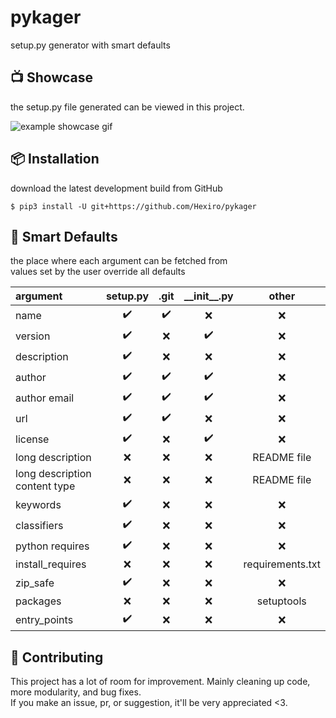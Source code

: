 # pykager

setup.py generator with smart defaults

## 📺 Showcase

the setup.py file generated can be viewed in this project.

![example showcase gif](https://i.imgur.com/NFxWAMK.gif)

## 📦 Installation

download the latest development build from GitHub

```shell
$ pip3 install -U git+https://github.com/Hexiro/pykager
```

## 🧠 Smart Defaults

the place where each argument can be fetched from <br/>
values set by the user override all defaults

| argument | setup.py | .git | \_\_init\_\_.py | other |
| :----|:----:|:----:|:----:|:----:|
| name                          |✔️|✔️|❌|❌|
| version                       |✔️|❌|✔️|❌|
| description                   |✔️|❌|❌|❌|
| author                        |✔️|✔️|✔️|❌|
| author email                  |✔️|✔️|✔️|❌|
| url                           |✔️|✔️|❌|❌|
| license                       |✔️|❌|✔️|❌|
| long description              |❌|❌|❌|README file|
| long description content type |❌|❌|❌|README file|
| keywords                      |✔️|❌|❌|❌|
| classifiers                   |✔️|❌|❌|❌|
| python requires               |✔️|❌️|❌️|❌|
| install_requires              |❌|❌️|❌️|requirements.txt|
| zip_safe                      |✔️|❌️|❌️|❌|
| packages                      |❌️|❌️|❌️|setuptools|
| entry_points                  |✔️|❌|❌|❌|

## 🐞 Contributing

This project has a lot of room for improvement. Mainly cleaning up code, more modularity, and bug fixes. <br/>
If you make an issue, pr, or suggestion, it'll be very appreciated <3.